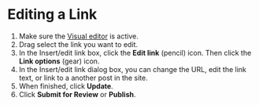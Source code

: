 # Editing a Link

1. Make sure the [Visual editor](/working-with-text-and-links/working-with-content-in-the-visual-editor.md) is active.
2. Drag select the link you want to edit.
3. In the Insert/edit link box, click the **Edit link** \(pencil\) icon. Then click the **Link options** \(gear\) icon. 
4. In the Insert/edit link dialog box, you can change the URL, edit the link text, or link to a another post in the site.
5. When finished, click **Update**. 
6. Click **Submit for Review** or **Publish**. 



